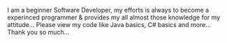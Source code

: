 I am a beginner Software Developer, my efforts is always to become a experinced programmer & provides my all almost those knowledge for my attitude...
Please view my code like Java basics, C# basics and more...
Thank you so much...
